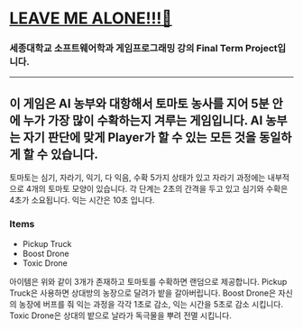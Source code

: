 # [LEAVE ME ALONE!!!🍎](https://play.unity.com/en/games/85d47c6f-084e-4ce4-a42c-f55f903f2ace/leave-me-alone)


### 세종대학교 소프트웨어학과 게임프로그래밍 강의 Final Term Project입니다.
---
이 게임은 AI 농부와 대항해서 토마토 농사를 지어 5분 안에 누가 가장 많이 수확하는지 겨루는 게임입니다.
AI 농부는 자기 판단에 맞게 Player가 할 수 있는 모든 것을 동일하게 할 수 있습니다.
---
토마토는 심기, 자라기, 익기, 다 익음, 수확 5가지 상태가 있고 자라기 과정에는 내부적으로 4개의 토마토 모양이 있습니다.
각 단계는 2초의 간격을 두고 있고 심기와 수확은 4초가 소요됩니다. 익는 시간은 10초 입니다.

### Items
- Pickup Truck
- Boost Drone
- Toxic Drone
  
아이템은 위와 같이 3개가 존재하고 토마토를 수확하면 랜덤으로 제공합니다.
Pickup Truck은 사용하면 상대방의 농장으로 달려가 밭을 갈아버립니다.
Boost Drone은 자신의 농장에 버프를 줘 익는 과정을 각각 1초로 감소, 익는 시간을 5초로 감소 시킵니다.
Toxic Drone은 상대의 밭으로 날라가 독극물을 뿌려 전멸 시킵니다.

